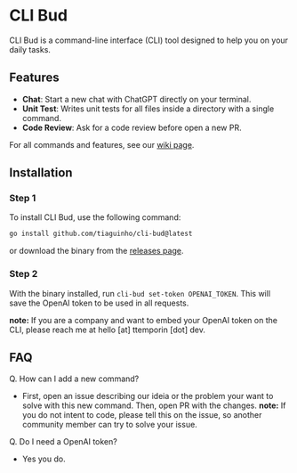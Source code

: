 # CLI Bud

CLI Bud is a command-line interface (CLI) tool designed to help you on your daily tasks.

## Features

- **Chat**: Start a new chat with ChatGPT directly on your terminal.
- **Unit Test**: Writes unit tests for all files inside a directory with a single command.
- **Code Review**: Ask for a code review before open a new PR.

For all commands and features, see our [wiki page](https://github.com/tiaguinho/cli-bud/wiki).

## Installation

### Step 1

To install CLI Bud, use the following command:

```bash
go install github.com/tiaguinho/cli-bud@latest
```

or download the binary from the [releases page](https://github.com/tiaguinho/cli-bud/releases).

### Step 2

With the binary installed, run `cli-bud set-token OPENAI_TOKEN`. This will save the OpenAI token to be used in all requests.

**note:** If you are a company and want to embed your OpenAI token on the CLI, please reach me at hello [at] ttemporin [dot] dev.


## FAQ

Q. How can I add a new command?
- First, open an issue describing our ideia or the problem your want to solve with this new command. Then, open PR with the changes.
**note:** If you do not intent to code, please tell this on the issue, so another community member can try to solve your issue.

Q. Do I need a OpenAI token?
- Yes you do.
